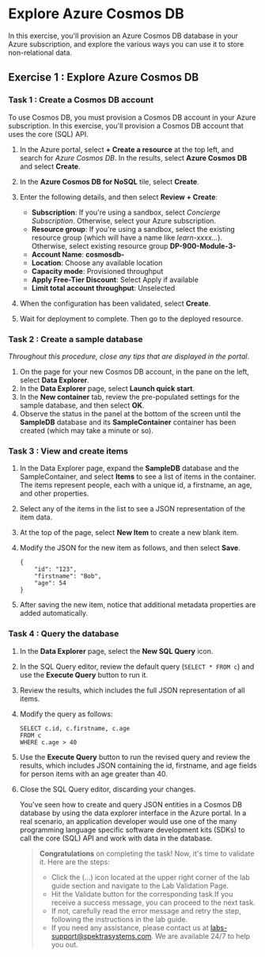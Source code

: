 # Explore Azure Cosmos DB

In this exercise, you'll provision an Azure Cosmos DB database in your Azure subscription, and explore the various ways you can use it to store non-relational data.

## Exercise 1 : Explore Azure Cosmos DB

### Task 1 : Create a Cosmos DB account

To use Cosmos DB, you must provision a Cosmos DB account in your Azure subscription. In this exercise, you'll provision a Cosmos DB account that uses the core (SQL) API.

1.  In the Azure portal, select  **+ Create a resource**  at the top left, and search for  _Azure Cosmos DB_. In the results, select  **Azure Cosmos DB**  and select  **Create**.

2.  In the  **Azure Cosmos DB for NoSQL**  tile, select  **Create**.

3.  Enter the following details, and then select  **Review + Create**:
    -   **Subscription**: If you're using a sandbox, select  _Concierge Subscription_. Otherwise, select your Azure subscription.
    -   **Resource group**: If you're using a sandbox, select the existing resource group (which will have a name like  _learn-xxxx..._). Otherwise, select existing resource group **DP-900-Module-3-<inject key="DeploymentID" enableCopy="false"/>**
    -   **Account Name**: **cosmosdb-<inject key="DeploymentID" enableCopy="false"/>**
    -   **Location**: Choose any available location
    -   **Capacity mode**: Provisioned throughput
    -   **Apply Free-Tier Discount**: Select Apply if available
    -   **Limit total account throughput**: Unselected

4.  When the configuration has been validated, select  **Create**.

5.  Wait for deployment to complete. Then go to the deployed resource.

### Task 2 : Create a sample database

*Throughout this procedure, close any tips that are displayed in the portal*.

1. On the page for your new Cosmos DB account, in the pane on the left, select **Data Explorer**.
1. In the **Data Explorer** page, select **Launch quick start**.
1. In the **New container** tab, review the pre-populated settings for the sample database, and then select **OK**.
1. Observe the status in the panel at the bottom of the screen until the **SampleDB** database and its **SampleContainer** container has been created (which may take a minute or so).

### Task 3 : View and create items

1.  In the Data Explorer page, expand the  **SampleDB**  database and the SampleContainer, and select  **Items**  to see a list of items in the container. The items represent people, each with a unique id, a firstname, an age, and other properties.

2.  Select any of the items in the list to see a JSON representation of the item data.

3.  At the top of the page, select  **New Item**  to create a new blank item.

4.  Modify the JSON for the new item as follows, and then select  **Save**.

    ```
    {
        "id": "123",
        "firstname": "Bob",
        "age": 54
    }

    ```
5.  After saving the new item, notice that additional metadata properties are added automatically.

### Task 4  : Query the database

1.  In the  **Data Explorer**  page, select the  **New SQL Query**  icon.

2.  In the SQL Query editor, review the default query (`SELECT * FROM c`) and use the  **Execute Query**  button to run it.

3.  Review the results, which includes the full JSON representation of all items.

4.  Modify the query as follows:

    ```
    SELECT c.id, c.firstname, c.age
    FROM c
    WHERE c.age > 40

    ```

5.  Use the  **Execute Query**  button to run the revised query and review the results, which includes JSON containing the id, firstname, and age fields for person items with an age greater than 40.
    
6.  Close the SQL Query editor, discarding your changes.
    
    You've seen how to create and query JSON entities in a Cosmos DB database by using the data explorer interface in the Azure portal. In a real scenario, an application developer would use one of the many programming language specific software development kits (SDKs) to call the core (SQL) API and work with data in the database.
    
     > **Congratulations** on completing the task! Now, it's time to validate it. Here are the steps:
     > - Click the (...) icon located at the upper right corner of the lab guide section and navigate to the Lab Validation Page.
     > - Hit the Validate button for the corresponding task.If you receive a success message, you can proceed to the next task. 
     > - If not, carefully read the error message and retry the step, following the instructions in the lab guide.
     > - If you need any assistance, please contact us at labs-support@spektrasystems.com. We are available 24/7 to help you out.


